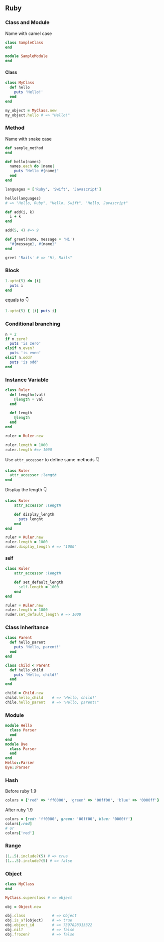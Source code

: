 ## Ruby
### Class and Module

Name with camel case

```ruby
class SampleClass
end

module SampleModule
end
```
#### Class
```ruby
class MyClass
  def hello
    puts 'Hello!'
  end
end

my_object = MyClass.new
my_object.hello # => "Hello!"
```

### Method

Name with snake case

```ruby
def sample_method
end
```

```ruby
def hello(names)
  names.each do |name|
    puts "Hello #{name}"
  end
end

languages = ['Ruby', 'Swift', 'Javascript']

hello(languages)
# => "Hello, Ruby", "Hello, Swift", "Hello, Javascript"
```

```ruby
def add(i, k)
  i + k
end

add(5, 4) #=> 9
```

```ruby
def greet(name, message = 'Hi')
  "#{message}, #{name}"
end

greet 'Rails' # => "Hi, Rails"

```

### Block

```ruby
1.upto(5) do |i|
  puts i
end
```

equals to :point_down:

```ruby
1.upto(5) { |i| puts i}
```

### Conditional branching

```ruby
n = 2
if n.zero?
  puts 'is zero'
elsif n.even?
  puts 'is even'
elsif n.odd?
  puts 'is odd'
end
```
### Instance Variable

```ruby
class Ruler
  def length=(val)
    @length = val
  end

  def length
    @length
  end
end

ruler = Ruler.new

ruler.length = 1000
ruler.length #=> 1000
```

Use `attr_accessor` to define same methods :point_down:

```ruby
class Ruler
  attr_accessor :length
end
```

Display the length :point_down:

```ruby
class Ruler
    attr_accessor :length

    def display_length
      puts lenght
    end
end

ruler = Ruler.new
ruler.length = 1000
ruder.display_length # => "1000"
```

#### self

```ruby
class Ruler
    attr_accessor :length

    def set_default_length
      self.length = 1000
    end
end

ruler = Ruler.new
ruler.length = 1000
ruder.set_default_length # => 1000
```

### Class Inheritance

```ruby
class Parent
  def hello_parent
    puts 'Hello, parent!'
  end
end

class Child < Parent
  def hello_child
    puts 'Hello, child!'
  end
end

child = Child.new
child.hello_child    # => "Hello, child!"
chile.hello_parent   # => "Hello, parent!"
```

### Module

```ruby
module Hello
  class Parser
  end
end
module Bye
  class Parser
  end
end
Hello::Parser
Bye::Parser
```

### Hash
Before ruby 1.9
```ruby
colors = {'red' => 'ff0000', 'green' => '00ff00', 'blue' => '0000ff'}
```
After ruby 1.9
```ruby
colors = {red: 'ff0000', green: '00ff00', blue: '0000ff'}
colors[:red]
# or
colors['red']
```

### Range
```ruby
(1..5).include?(5) # => true
(1...5).include?(5) # => false
```

### Object

```ruby
class MyClass
end

MyClass.superclass # => object

obj = Object.new

obj.class            # => Object
obj.is_a?(object)    # => true
obj.object_id        # => 7397828313322
obj.nil?             # => false
obj.frozen?          # => false
```
